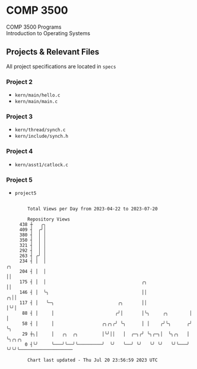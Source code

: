 # COMP 3500
COMP 3500 Programs  
Introduction to Operating Systems  
## Projects & Relevant Files
All project specifications are located in `specs`
### Project 2
- `kern/main/hello.c`
- `kern/main/main.c`
### Project 3
- `kern/thread/synch.c`
- `kern/include/synch.h`
### Project 4
- `kern/asst1/catlock.c`
### Project 5
- `project5`

```

        Total Views per Day from 2023-04-22 to 2023-07-20

        Repository Views
     438 ┼   ╭╮
     409 ┤  ╭╯│
     380 ┤  │ │
     350 ┤  │ │
     321 ┤  │ │
     292 ┤  │ │
     263 ┤ ╭╯ │
     234 ┤ │  │                                                        ╭╮
     204 ┤ │  │                                                        ││
     175 ┤ │  │                                    ╭╮                  ││
     146 ┤ │  ╰╮                                   ││                ╭╮││
     117 ┤ │   ╰─╮                        ╭╮       ││                │╰╯│
      88 ┤ │     │                       ╭╯│       │╰╮     ╭╮        │  │
      58 ┤ │     │                  ╭╮╭╮╭╯ ╰╮      │ │    ╭╯╰╮      ╭╯  ╰╮
      29 ┼╮│     │   ╭╮  ╭╮         │╰╯││   │  ╭─╮╭╯ ╰╮╭─╮│  ╰╮╭╮   │    ╰╮╭╮╭╮
       0 ┤╰╯     ╰───╯╰──╯╰─────────╯  ╰╯   ╰──╯ ╰╯   ╰╯ ╰╯   ╰╯╰───╯     ╰╯╰╯╰────────────────────

        Chart last updated - Thu Jul 20 23:56:59 2023 UTC
        
```
